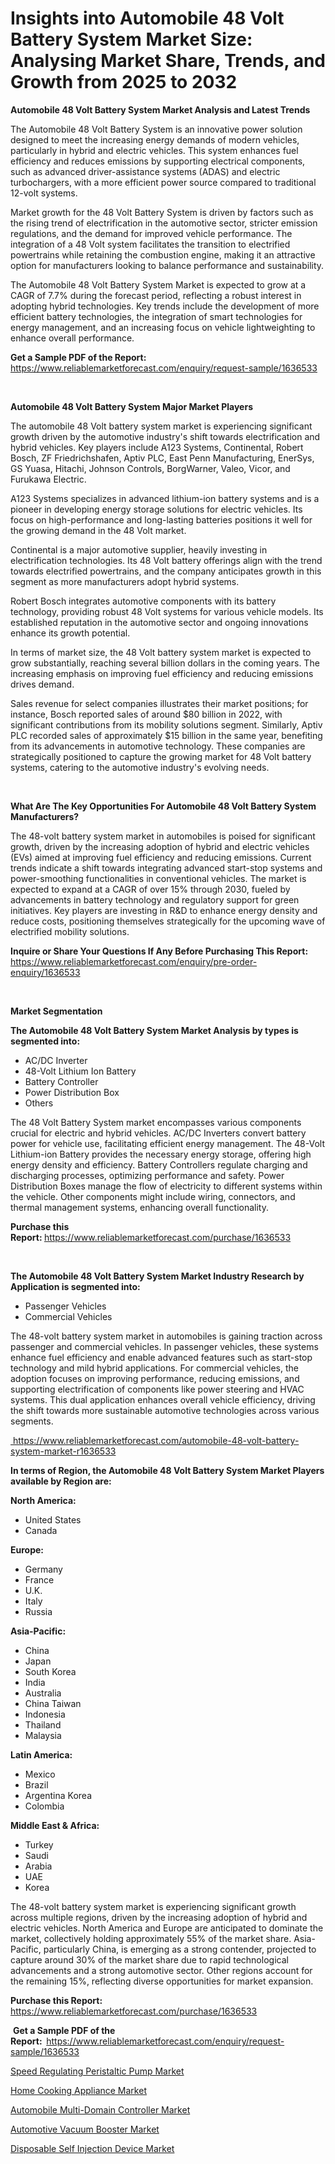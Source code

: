 <p><h1>Insights into Automobile 48 Volt Battery System Market Size: Analysing Market Share, Trends, and Growth from 2025 to 2032</h1></p><p><strong>Automobile 48 Volt Battery System Market Analysis and Latest Trends</strong></p>
<p><p>The Automobile 48 Volt Battery System is an innovative power solution designed to meet the increasing energy demands of modern vehicles, particularly in hybrid and electric vehicles. This system enhances fuel efficiency and reduces emissions by supporting electrical components, such as advanced driver-assistance systems (ADAS) and electric turbochargers, with a more efficient power source compared to traditional 12-volt systems.</p><p>Market growth for the 48 Volt Battery System is driven by factors such as the rising trend of electrification in the automotive sector, stricter emission regulations, and the demand for improved vehicle performance. The integration of a 48 Volt system facilitates the transition to electrified powertrains while retaining the combustion engine, making it an attractive option for manufacturers looking to balance performance and sustainability.</p><p>The Automobile 48 Volt Battery System Market is expected to grow at a CAGR of 7.7% during the forecast period, reflecting a robust interest in adopting hybrid technologies. Key trends include the development of more efficient battery technologies, the integration of smart technologies for energy management, and an increasing focus on vehicle lightweighting to enhance overall performance.</p></p>
<p><strong>Get a Sample PDF of the Report:&nbsp;</strong> <a href="https://www.reliablemarketforecast.com/enquiry/request-sample/1636533?utm_campaign=1888&utm_medium=2&utm_source=Github&utm_content=ia&utm_term=23032025&utm_id=automobile-48-volt-battery-system">https://www.reliablemarketforecast.com/enquiry/request-sample/1636533</a></p>
<p>&nbsp;</p>
<p><strong>Automobile 48 Volt Battery System Major Market Players</strong></p>
<p><p>The automobile 48 Volt battery system market is experiencing significant growth driven by the automotive industry's shift towards electrification and hybrid vehicles. Key players include A123 Systems, Continental, Robert Bosch, ZF Friedrichshafen, Aptiv PLC, East Penn Manufacturing, EnerSys, GS Yuasa, Hitachi, Johnson Controls, BorgWarner, Valeo, Vicor, and Furukawa Electric.</p><p>A123 Systems specializes in advanced lithium-ion battery systems and is a pioneer in developing energy storage solutions for electric vehicles. Its focus on high-performance and long-lasting batteries positions it well for the growing demand in the 48 Volt market. </p><p>Continental is a major automotive supplier, heavily investing in electrification technologies. Its 48 Volt battery offerings align with the trend towards electrified powertrains, and the company anticipates growth in this segment as more manufacturers adopt hybrid systems.</p><p>Robert Bosch integrates automotive components with its battery technology, providing robust 48 Volt systems for various vehicle models. Its established reputation in the automotive sector and ongoing innovations enhance its growth potential.</p><p>In terms of market size, the 48 Volt battery system market is expected to grow substantially, reaching several billion dollars in the coming years. The increasing emphasis on improving fuel efficiency and reducing emissions drives demand.</p><p>Sales revenue for select companies illustrates their market positions; for instance, Bosch reported sales of around $80 billion in 2022, with significant contributions from its mobility solutions segment. Similarly, Aptiv PLC recorded sales of approximately $15 billion in the same year, benefiting from its advancements in automotive technology. These companies are strategically positioned to capture the growing market for 48 Volt battery systems, catering to the automotive industry's evolving needs.</p></p>
<p>&nbsp;</p>
<p><strong>What Are The Key Opportunities For Automobile 48 Volt Battery System Manufacturers?</strong></p>
<p><p>The 48-volt battery system market in automobiles is poised for significant growth, driven by the increasing adoption of hybrid and electric vehicles (EVs) aimed at improving fuel efficiency and reducing emissions. Current trends indicate a shift towards integrating advanced start-stop systems and power-smoothing functionalities in conventional vehicles. The market is expected to expand at a CAGR of over 15% through 2030, fueled by advancements in battery technology and regulatory support for green initiatives. Key players are investing in R&D to enhance energy density and reduce costs, positioning themselves strategically for the upcoming wave of electrified mobility solutions.</p></p>
<p><strong>Inquire or Share Your Questions If Any Before Purchasing This Report:</strong> <a href="https://www.reliablemarketforecast.com/enquiry/pre-order-enquiry/1636533?utm_campaign=1888&utm_medium=2&utm_source=Github&utm_content=ia&utm_term=23032025&utm_id=automobile-48-volt-battery-system">https://www.reliablemarketforecast.com/enquiry/pre-order-enquiry/1636533</a></p>
<p>&nbsp;</p>
<p><strong>Market Segmentation</strong></p>
<p><strong>The Automobile 48 Volt Battery System Market Analysis by types is segmented into:</strong></p>
<p><ul><li>AC/DC Inverter</li><li>48-Volt Lithium Ion Battery</li><li>Battery Controller</li><li>Power Distribution Box</li><li>Others</li></ul></p>
<p><p>The 48 Volt Battery System market encompasses various components crucial for electric and hybrid vehicles. AC/DC Inverters convert battery power for vehicle use, facilitating efficient energy management. The 48-Volt Lithium-ion Battery provides the necessary energy storage, offering high energy density and efficiency. Battery Controllers regulate charging and discharging processes, optimizing performance and safety. Power Distribution Boxes manage the flow of electricity to different systems within the vehicle. Other components might include wiring, connectors, and thermal management systems, enhancing overall functionality.</p></p>
<p><strong>Purchase this Report:&nbsp;</strong><a href="https://www.reliablemarketforecast.com/purchase/1636533?utm_campaign=1888&utm_medium=2&utm_source=Github&utm_content=ia&utm_term=23032025&utm_id=automobile-48-volt-battery-system">https://www.reliablemarketforecast.com/purchase/1636533</a></p>
<p>&nbsp;</p>
<p><strong>The Automobile 48 Volt Battery System Market Industry Research by Application is segmented into:</strong></p>
<p><ul><li>Passenger Vehicles</li><li>Commercial Vehicles</li></ul></p>
<p><p>The 48-volt battery system market in automobiles is gaining traction across passenger and commercial vehicles. In passenger vehicles, these systems enhance fuel efficiency and enable advanced features such as start-stop technology and mild hybrid applications. For commercial vehicles, the adoption focuses on improving performance, reducing emissions, and supporting electrification of components like power steering and HVAC systems. This dual application enhances overall vehicle efficiency, driving the shift towards more sustainable automotive technologies across various segments.</p></p>
<p><a href="https://www.reliablemarketforecast.com/automobile-48-volt-battery-system-market-r1636533?utm_campaign=1888&utm_medium=2&utm_source=Github&utm_content=ia&utm_term=23032025&utm_id=automobile-48-volt-battery-system">&nbsp;https://www.reliablemarketforecast.com/automobile-48-volt-battery-system-market-r1636533</a></p>
<p><strong>In terms of Region, the Automobile 48 Volt Battery System Market Players available by Region are:</strong></p>
<p>
    <p> <strong> North America: </strong>
        <ul>
            <li>United States</li>
            <li>Canada</li>
        </ul>
        </p> 
    <p> <strong> Europe: </strong>
        <ul>
            <li>Germany</li>
            <li>France</li>
            <li>U.K.</li>
            <li>Italy</li>
            <li>Russia</li>
        </ul>
        </p> 
    <p> <strong> Asia-Pacific: </strong>
        <ul>
            <li>China</li>
            <li>Japan</li>
            <li>South Korea</li>
            <li>India</li>
            <li>Australia</li>
            <li>China Taiwan</li>
            <li>Indonesia</li>
            <li>Thailand</li>
            <li>Malaysia</li>
        </ul>
        </p> 
    <p> <strong> Latin America: </strong>
        <ul>
            <li>Mexico</li>
            <li>Brazil</li>
            <li>Argentina Korea</li>
            <li>Colombia</li>
        </ul>
        </p> 
    <p> <strong> Middle East & Africa: </strong>
        <ul>
            <li>Turkey</li>
            <li>Saudi</li>
            <li>Arabia</li>
            <li>UAE</li>
            <li>Korea</li>
        </ul>
    </p>
    </p>
<p><p>The 48-volt battery system market is experiencing significant growth across multiple regions, driven by the increasing adoption of hybrid and electric vehicles. North America and Europe are anticipated to dominate the market, collectively holding approximately 55% of the market share. Asia-Pacific, particularly China, is emerging as a strong contender, projected to capture around 30% of the market share due to rapid technological advancements and a strong automotive sector. Other regions account for the remaining 15%, reflecting diverse opportunities for market expansion.</p></p>
<p><strong>Purchase this Report: </strong><a href="https://www.reliablemarketforecast.com/purchase/1636533?utm_campaign=1888&utm_medium=2&utm_source=Github&utm_content=ia&utm_term=23032025&utm_id=automobile-48-volt-battery-system">https://www.reliablemarketforecast.com/purchase/1636533</a></p>
<p>&nbsp;<strong>Get a Sample PDF of the Report:&nbsp;&nbsp;</strong><a href="https://www.reliablemarketforecast.com/enquiry/request-sample/1636533?utm_campaign=1888&utm_medium=2&utm_source=Github&utm_content=ia&utm_term=23032025&utm_id=automobile-48-volt-battery-system">https://www.reliablemarketforecast.com/enquiry/request-sample/1636533</a></p>
<p><strong></strong></p>
<p><p><a href="https://github.com/estaykaleslo/Market-Research-Report-List-1/blob/main/speed-regulating-peristaltic-pump-market.md?utm_campaign=1888&utm_medium=2&utm_source=Github&utm_content=ia&utm_term=23032025&utm_id=automobile-48-volt-battery-system">Speed Regulating Peristaltic Pump Market</a></p><p><a href="https://github.com/shamprenadw7/Market-Research-Report-List-1/blob/main/home-cooking-appliance-market.md?utm_campaign=1888&utm_medium=2&utm_source=Github&utm_content=ia&utm_term=23032025&utm_id=automobile-48-volt-battery-system">Home Cooking Appliance Market</a></p><p><a href="https://github.com/parthplagaf6/Market-Research-Report-List-1/blob/main/automobile-multi-domain-controller-market.md?utm_campaign=1888&utm_medium=2&utm_source=Github&utm_content=ia&utm_term=23032025&utm_id=automobile-48-volt-battery-system">Automobile Multi-Domain Controller Market</a></p><p><a href="https://github.com/abararybar2x/Market-Research-Report-List-1/blob/main/automotive-vacuum-booster-market.md?utm_campaign=1888&utm_medium=2&utm_source=Github&utm_content=ia&utm_term=23032025&utm_id=automobile-48-volt-battery-system">Automotive Vacuum Booster Market</a></p><p><a href="https://github.com/tandyorandby/Market-Research-Report-List-1/blob/main/disposable-self-injection-device-market.md?utm_campaign=1888&utm_medium=2&utm_source=Github&utm_content=ia&utm_term=23032025&utm_id=automobile-48-volt-battery-system">Disposable Self Injection Device Market</a></p></p>